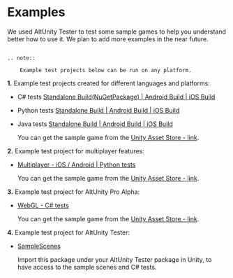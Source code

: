# Examples

We used AltUnity Tester to test some sample games to help you understand better how to use it.
We plan to add more examples in the near future.

```eval_rst

.. note::

    Example test projects below can be run on any platform.

```

**1.** Example test projects created for different languages and platforms:

* C# tests [Standalone Build(NuGetPackage) | ](https://gitlab.com/altom/altunity/examples/alttrashcat-tests-csharp)[Android Build | ](https://gitlab.com/altom/altunity/examples/android-build-with-csharp-tests)[iOS Build](https://gitlab.com/altom/altunity/examples/ios-build-with-csharp-tests)
* Python tests [Standalone Build | ](https://gitlab.com/altom/altunity/examples/standalone-build-with-python-tests)[Android Build | ](https://gitlab.com/altom/altunity/examples/alttrashcat-tests-python)[iOS Build ](https://gitlab.com/altom/altunity/examples/ios-build-with-python-tests)
* Java tests [Standalone Build | ](https://gitlab.com/altom/altunity/examples/standalone-and-android-build-with-java-tests)[Android Build | ](https://gitlab.com/altom/altunity/examples/standalone-and-android-build-with-java-tests)[iOS Build](https://gitlab.com/altom/altunity/examples/alttrashcat-tests---java)

    You can get the sample game from the [Unity Asset Store - link](https://assetstore.unity.com/packages/essentials/tutorial-projects/endless-runner-sample-game-87901).

**2.** Example test project for multiplayer features:

* [Multiplayer - iOS / Android | Python tests](https://gitlab.com/altom/altunity/examples/alttanksmultiplayer-test-python)

    You can get the sample game from the [Unity Asset Store - link](https://assetstore.unity.com/packages/essentials/tutorial-projects/tanks-reference-project-80165).

**3.** Example test project for AltUnity Pro Alpha:

* [WebGL - C# tests](https://gitlab.com/altom/altunity/examples/altunity-pro-alpha-example)

    You can get the sample game from the [Unity Asset Store - link](https://assetstore.unity.com/packages/essentials/tutorial-projects/tanks-tutorial-46209).

**4.** Example test project for AltUnity Tester:

* [SampleScenes](https://gitlab.com/altom/altunity/altunitytester/SampleScenes.unitypackage)

    Import this package under your AltUnity Tester package in Unity, to have access to the sample scenes and C# tests.